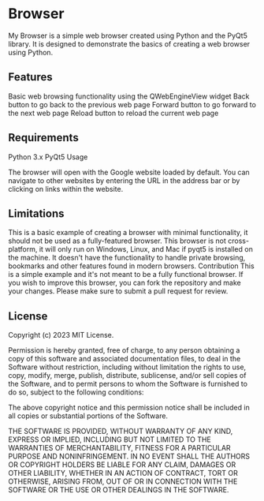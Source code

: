 # Browser
My Browser is a simple web browser created using Python and the PyQt5 library. It is designed to demonstrate the basics of creating a web browser using Python.

## Features
Basic web browsing functionality using the QWebEngineView widget
Back button to go back to the previous web page
Forward button to go forward to the next web page
Reload button to reload the current web page

## Requirements
Python 3.x
PyQt5
Usage

The browser will open with the Google website loaded by default. You can navigate to other websites by entering the URL in the address bar or by clicking on links within the website.

## Limitations
This is a basic example of creating a browser with minimal functionality, it should not be used as a fully-featured browser.
This browser is not cross-platform, it will only run on Windows, Linux, and Mac if pyqt5 is installed on the machine.
It doesn't have the functionality to handle private browsing, bookmarks and other features found in modern browsers.
Contribution
This is a simple example and it's not meant to be a fully functional browser. If you wish to improve this browser, you can fork the repository and make your changes.
Please make sure to submit a pull request for review.

## License
Copyright (c) 2023 MIT License.

Permission is hereby granted, free of charge, to any person obtaining a copy
of this software and associated documentation files, to deal
in the Software without restriction, including without limitation the rights
to use, copy, modify, merge, publish, distribute, sublicense, and/or sell
copies of the Software, and to permit persons to whom the Software is
furnished to do so, subject to the following conditions:

The above copyright notice and this permission notice shall be included in all
copies or substantial portions of the Software.

THE SOFTWARE IS PROVIDED, WITHOUT WARRANTY OF ANY KIND, EXPRESS OR
IMPLIED, INCLUDING BUT NOT LIMITED TO THE WARRANTIES OF MERCHANTABILITY,
FITNESS FOR A PARTICULAR PURPOSE AND NONINFRINGEMENT. IN NO EVENT SHALL THE
AUTHORS OR COPYRIGHT HOLDERS BE LIABLE FOR ANY CLAIM, DAMAGES OR OTHER
LIABILITY, WHETHER IN AN ACTION OF CONTRACT, TORT OR OTHERWISE, ARISING FROM,
OUT OF OR IN CONNECTION WITH THE SOFTWARE OR THE USE OR OTHER DEALINGS IN THE
SOFTWARE.
